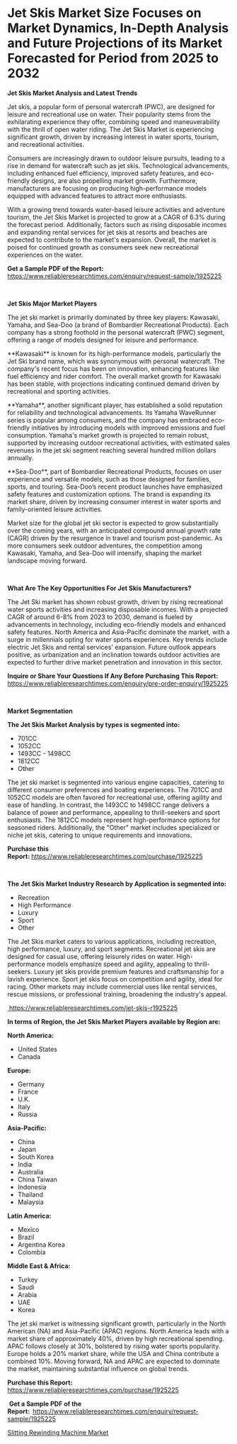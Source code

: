 <p><h1>Jet Skis Market Size Focuses on Market Dynamics, In-Depth Analysis and Future Projections of its Market Forecasted for Period from 2025 to 2032</h1></p><p><strong>Jet Skis Market Analysis and Latest Trends</strong></p>
<p><p>Jet skis, a popular form of personal watercraft (PWC), are designed for leisure and recreational use on water. Their popularity stems from the exhilarating experience they offer, combining speed and maneuverability with the thrill of open water riding. The Jet Skis Market is experiencing significant growth, driven by increasing interest in water sports, tourism, and recreational activities.</p><p>Consumers are increasingly drawn to outdoor leisure pursuits, leading to a rise in demand for watercraft such as jet skis. Technological advancements, including enhanced fuel efficiency, improved safety features, and eco-friendly designs, are also propelling market growth. Furthermore, manufacturers are focusing on producing high-performance models equipped with advanced features to attract more enthusiasts.</p><p>With a growing trend towards water-based leisure activities and adventure tourism, the Jet Skis Market is projected to grow at a CAGR of 6.3% during the forecast period. Additionally, factors such as rising disposable incomes and expanding rental services for jet skis at resorts and beaches are expected to contribute to the market's expansion. Overall, the market is poised for continued growth as consumers seek new recreational experiences on the water.</p></p>
<p><strong>Get a Sample PDF of the Report:&nbsp;</strong> <a href="https://www.reliableresearchtimes.com/enquiry/request-sample/1925225?utm_campaign=2326&utm_medium=2&utm_source=Github&utm_content=ia&utm_term=10042025&utm_id=jet-skis">https://www.reliableresearchtimes.com/enquiry/request-sample/1925225</a></p>
<p>&nbsp;</p>
<p><strong>Jet Skis Major Market Players</strong></p>
<p><p>The jet ski market is primarily dominated by three key players: Kawasaki, Yamaha, and Sea-Doo (a brand of Bombardier Recreational Products). Each company has a strong foothold in the personal watercraft (PWC) segment, offering a range of models designed for leisure and performance.</p><p>**Kawasaki** is known for its high-performance models, particularly the Jet Ski brand name, which was synonymous with personal watercraft. The company's recent focus has been on innovation, enhancing features like fuel efficiency and rider comfort. The overall market growth for Kawasaki has been stable, with projections indicating continued demand driven by recreational and sporting activities.</p><p>**Yamaha**, another significant player, has established a solid reputation for reliability and technological advancements. Its Yamaha WaveRunner series is popular among consumers, and the company has embraced eco-friendly initiatives by introducing models with improved emissions and fuel consumption. Yamaha's market growth is projected to remain robust, supported by increasing outdoor recreational activities, with estimated sales revenues in the jet ski segment reaching several hundred million dollars annually.</p><p>**Sea-Doo**, part of Bombardier Recreational Products, focuses on user experience and versatile models, such as those designed for families, sports, and touring. Sea-Doo’s recent product launches have emphasized safety features and customization options. The brand is expanding its market share, driven by increasing consumer interest in water sports and family-oriented leisure activities.</p><p>Market size for the global jet ski sector is expected to grow substantially over the coming years, with an anticipated compound annual growth rate (CAGR) driven by the resurgence in travel and tourism post-pandemic. As more consumers seek outdoor adventures, the competition among Kawasaki, Yamaha, and Sea-Doo will intensify, shaping the market landscape moving forward.</p></p>
<p>&nbsp;</p>
<p><strong>What Are The Key Opportunities For Jet Skis Manufacturers?</strong></p>
<p><p>The Jet Ski market has shown robust growth, driven by rising recreational water sports activities and increasing disposable incomes. With a projected CAGR of around 6-8% from 2023 to 2030, demand is fueled by advancements in technology, including eco-friendly models and enhanced safety features. North America and Asia-Pacific dominate the market, with a surge in millennials opting for water sports experiences. Key trends include electric Jet Skis and rental services' expansion. Future outlook appears positive, as urbanization and an inclination towards outdoor activities are expected to further drive market penetration and innovation in this sector.</p></p>
<p><strong>Inquire or Share Your Questions If Any Before Purchasing This Report:</strong> <a href="https://www.reliableresearchtimes.com/enquiry/pre-order-enquiry/1925225?utm_campaign=2326&utm_medium=2&utm_source=Github&utm_content=ia&utm_term=10042025&utm_id=jet-skis">https://www.reliableresearchtimes.com/enquiry/pre-order-enquiry/1925225</a></p>
<p>&nbsp;</p>
<p><strong>Market Segmentation</strong></p>
<p><strong>The Jet Skis Market Analysis by types is segmented into:</strong></p>
<p><ul><li>701CC</li><li>1052CC</li><li>1493CC - 1498CC</li><li>1812CC</li><li>Other</li></ul></p>
<p><p>The jet ski market is segmented into various engine capacities, catering to different consumer preferences and boating experiences. The 701CC and 1052CC models are often favored for recreational use, offering agility and ease of handling. In contrast, the 1493CC to 1498CC range delivers a balance of power and performance, appealing to thrill-seekers and sport enthusiasts. The 1812CC models represent high-performance options for seasoned riders. Additionally, the "Other" market includes specialized or niche jet skis, catering to unique requirements and innovations.</p></p>
<p><strong>Purchase this Report:&nbsp;</strong><a href="https://www.reliableresearchtimes.com/purchase/1925225?utm_campaign=2326&utm_medium=2&utm_source=Github&utm_content=ia&utm_term=10042025&utm_id=jet-skis">https://www.reliableresearchtimes.com/purchase/1925225</a></p>
<p>&nbsp;</p>
<p><strong>The Jet Skis Market Industry Research by Application is segmented into:</strong></p>
<p><ul><li>Recreation</li><li>High Performance</li><li>Luxury</li><li>Sport</li><li>Other</li></ul></p>
<p><p>The Jet Skis market caters to various applications, including recreation, high performance, luxury, and sport segments. Recreational jet skis are designed for casual use, offering leisurely rides on water. High-performance models emphasize speed and agility, appealing to thrill-seekers. Luxury jet skis provide premium features and craftsmanship for a lavish experience. Sport jet skis focus on competition and agility, ideal for racing. Other markets may include commercial uses like rental services, rescue missions, or professional training, broadening the industry's appeal.</p></p>
<p><a href="https://www.reliableresearchtimes.com/jet-skis-r1925225?utm_campaign=2326&utm_medium=2&utm_source=Github&utm_content=ia&utm_term=10042025&utm_id=jet-skis">&nbsp;https://www.reliableresearchtimes.com/jet-skis-r1925225</a></p>
<p><strong>In terms of Region, the Jet Skis Market Players available by Region are:</strong></p>
<p>
    <p> <strong> North America: </strong>
        <ul>
            <li>United States</li>
            <li>Canada</li>
        </ul>
        </p> 
    <p> <strong> Europe: </strong>
        <ul>
            <li>Germany</li>
            <li>France</li>
            <li>U.K.</li>
            <li>Italy</li>
            <li>Russia</li>
        </ul>
        </p> 
    <p> <strong> Asia-Pacific: </strong>
        <ul>
            <li>China</li>
            <li>Japan</li>
            <li>South Korea</li>
            <li>India</li>
            <li>Australia</li>
            <li>China Taiwan</li>
            <li>Indonesia</li>
            <li>Thailand</li>
            <li>Malaysia</li>
        </ul>
        </p> 
    <p> <strong> Latin America: </strong>
        <ul>
            <li>Mexico</li>
            <li>Brazil</li>
            <li>Argentina Korea</li>
            <li>Colombia</li>
        </ul>
        </p> 
    <p> <strong> Middle East & Africa: </strong>
        <ul>
            <li>Turkey</li>
            <li>Saudi</li>
            <li>Arabia</li>
            <li>UAE</li>
            <li>Korea</li>
        </ul>
    </p>
    </p>
<p><p>The jet ski market is witnessing significant growth, particularly in the North American (NA) and Asia-Pacific (APAC) regions. North America leads with a market share of approximately 40%, driven by high recreational spending. APAC follows closely at 30%, bolstered by rising water sports popularity. Europe holds a 20% market share, while the USA and China contribute a combined 10%. Moving forward, NA and APAC are expected to dominate the market, maintaining substantial influence on global trends.</p></p>
<p><strong>Purchase this Report: </strong><a href="https://www.reliableresearchtimes.com/purchase/1925225?utm_campaign=2326&utm_medium=2&utm_source=Github&utm_content=ia&utm_term=10042025&utm_id=jet-skis">https://www.reliableresearchtimes.com/purchase/1925225</a></p>
<p>&nbsp;<strong>Get a Sample PDF of the Report:&nbsp;&nbsp;</strong><a href="https://www.reliableresearchtimes.com/enquiry/request-sample/1925225?utm_campaign=2326&utm_medium=2&utm_source=Github&utm_content=ia&utm_term=10042025&utm_id=jet-skis">https://www.reliableresearchtimes.com/enquiry/request-sample/1925225</a></p>
<p><strong></strong></p>
<p><p><a href="https://github.com/alasmyayock/Market-Research-Report-List-1/blob/main/slitting-rewinding-machine-market.md?utm_campaign=2326&utm_medium=2&utm_source=Github&utm_content=ia&utm_term=10042025&utm_id=jet-skis">Slitting Rewinding Machine Market</a></p></p>